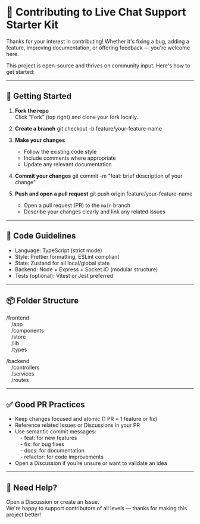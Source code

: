 # 🤝 Contributing to Live Chat Support Starter Kit

Thanks for your interest in contributing! Whether it's fixing a bug, adding a feature, improving documentation, or offering feedback — you're welcome here.

This project is open-source and thrives on community input. Here's how to get started:

---

## 🧰 Getting Started

1. **Fork the repo**  
   Click “Fork” (top right) and clone your fork locally.

2. **Create a branch**
   git checkout -b feature/your-feature-name

3. **Make your changes**
   - Follow the existing code style  
   - Include comments where appropriate  
   - Update any relevant documentation

4. **Commit your changes**
   git commit -m "feat: brief description of your change"

5. **Push and open a pull request**
   git push origin feature/your-feature-name

   - Open a pull request (PR) to the `main` branch  
   - Describe your changes clearly and link any related issues

---

## 🧪 Code Guidelines

- Language: TypeScript (strict mode)  
- Style: Prettier formatting, ESLint compliant  
- State: Zustand for all local/global state  
- Backend: Node + Express + Socket.IO (modular structure)  
- Tests (optional): Vitest or Jest preferred

---

## 📦 Folder Structure

/frontend  
 /app  
 /components  
 /store  
 /lib  
 /types  

/backend  
 /controllers  
 /services  
 /routes  

---

## ✅ Good PR Practices

- Keep changes focused and atomic (1 PR = 1 feature or fix)  
- Reference related Issues or Discussions in your PR  
- Use semantic commit messages:  
 - feat: for new features  
 - fix: for bug fixes  
 - docs: for documentation  
 - refactor: for code improvements  
- Open a Discussion if you’re unsure or want to validate an idea

---

## 🙌 Need Help?

Open a Discussion or create an Issue.  
We're happy to support contributors of all levels — thanks for making this project better!

